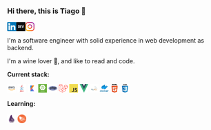 ### Hi there, this is Tiago 👋

<a href="https://www.linkedin.com/in/tiagofeliz/" target="blank">
  <img src="assets/linkedin.svg" width="21px" alt="LinkedIn" align="left" />
</a>
<a href="https://dev.to/tiagofeliz" target="blank">
  <img src="assets/dev.png" width="21px" alt="Dev.to" align="left" />
</a>
<a href="https://www.instagram.com/tiago.feliz/" target="blank">
  <img src="assets/instagram.svg" width="21px" alt="Instagram" align="left" />
</a>
<br />
<br />
I'm a software engineer with solid experience in web development as backend.

I'm a wine lover 🍷, and like to read and code.


**Current stack:**

<code><img height="20" width="20" src="assets/aws.png" alt="aws"></code>
<code><img height="20" width="20" src="assets/java.jpeg" alt="java"></code>
<code><img height="20" width="20" src="assets/kotlin.svg" alt="kotlin"></code>
<code><img height="20" width="20" src="assets/spring_boot.jpg" alt="spring boot"></code>
<code><img height="20" width="20" src="assets/php.svg" alt="php"></code>
<code><img height="20" width="20" src="assets/laravel.png" alt="laravel"></code>
<code><img height="20" width="20" src="assets/javascript.png" alt="javascript"></code>
<code><img height="20" width="20" src="assets/vue.png" alt="vue.js"></code>
<code><img height="20" width="20" src="assets/mysql.png" alt="mysql"></code>
<code><img height="20" width="20" src="assets/docker.png" alt="docker"></code>
<code><img height="20" width="20" src="assets/html.png" alt="html"></code>
<code><img height="20" width="20" src="assets/css.png" alt="css"></code>

**Learning:**
<br/>
<br/>
<code><img height="20" width="20" src="assets/elixir.png" alt="elixir"></code>
<code><img height="20" width="20" src="assets/phoenix.png" alt="phoenix"></code>